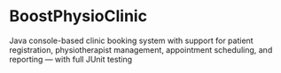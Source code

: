 # BoostPhysioClinic
Java console-based clinic booking system with support for patient registration, physiotherapist management, appointment scheduling, and reporting — with full JUnit testing
